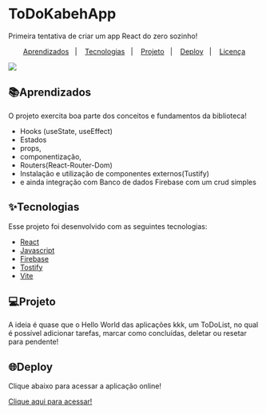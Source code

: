 # ToDoKabehApp
Primeira tentativa de criar um app React do zero sozinho!

<p align="center">
<a href="#-Aprendizados">Aprendizados</a>&nbsp;&nbsp;&nbsp;|&nbsp;&nbsp;&nbsp;
  <a href="#-Tecnologias">Tecnologias</a>&nbsp;&nbsp;&nbsp;|&nbsp;&nbsp;&nbsp;
  <a href="#-projeto">Projeto</a>&nbsp;&nbsp;&nbsp;|&nbsp;&nbsp;&nbsp;
  <a href="#-deploy">Deploy</a>&nbsp;&nbsp;&nbsp;|&nbsp;&nbsp;&nbsp;
  <a href="#memo-licença">Licença</a>
</p>

<img src="https://github.com/Kleitomberg/ToDoKabehApp/blob/master/src/assets/prints/Sem%20t%C3%ADtulo.png"/>

## 📚Aprendizados
O projeto exercita boa parte dos conceitos e fundamentos da biblioteca!

- Hooks (useState, useEffect)
- Estados
- props,
- componentização,
- Routers(React-Router-Dom)
- Instalação e utilização de componentes externos(Tustify)
- e ainda integração com Banco de dados Firebase com um crud simples

## ✨Tecnologias

Esse projeto foi desenvolvido com as seguintes tecnologias:

- [React](https://reactjs.org)
- [Javascript](https://www.javascript.com/)
- [Firebase](https://firebase.google.com/)
- [Tostify](https://fkhadra.github.io/react-toastify/introduction)
- [Vite](https://vitejs.dev/guide/)



## 💻Projeto

A ideia é quase que o Hello World das aplicações kkk, um ToDoList, no qual é possível adicionar tarefas, marcar como concluídas, deletar ou resetar para pendente!



## 🌐Deploy

Clique abaixo para acessar a aplicação online!

[Clique aqui para acessar!](https://to-do-kabeh-app.vercel.app/)





